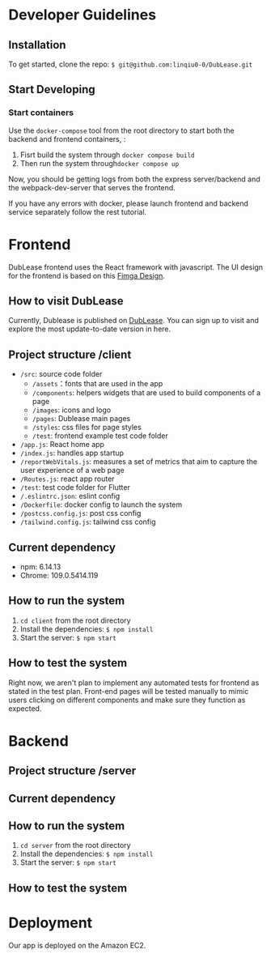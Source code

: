 # Developer Guidelines

## Installation

To get started, clone the repo:
`$ git@github.com:linqiu0-0/DubLease.git`

## Start Developing
### Start containers
Use the `docker-compose` tool from the root directory to start both the backend and frontend containers, :
1. Fisrt build the system through `docker compose build `
2. Then run the system through`docker compose up`
   
Now, you should be getting logs from both the express server/backend and the webpack-dev-server that serves the frontend.

If you have any errors with docker, please launch frontend and backend service separately follow the rest tutorial.

# Frontend
DubLease frontend uses the React framework with javascript. 
The UI design for the frontend is based on this [Fimga Design](https://www.figma.com/file/8Ivetl62l7CELx0hTaaq1N/Dub-Lease?node-id=0%3A1&t=QWbdjKd0nRIM1hva-1).

## How to visit DubLease
Currently, Dublease is published on  [DubLease]( http://52.38.78.226:8080/
). You can sign up to visit and explore 
the most update-to-date version in here. 

## Project structure /client
- `/src`: source code folder
    - `/assets`：fonts that are used in the app
    - `/components`: helpers widgets that are used to build components of a page
    - `/images`: icons and logo
    - `/pages`: Dublease main pages
    - `/styles`: css files for page styles
    - `/test`: frontend example test code folder 
- `/app.js`: React home app
- `/index.js`: handles app startup
- `/reportWebVitals.js`:  measures a set of metrics that aim to capture the user experience of a web page
- `/Routes.js`: react app router
- `/test`: test code folder for Flutter
- `/.eslintrc.json`: eslint config
- `/Dockerfile`: docker config to launch the system
- `/postcss.config.js`: post css config
- `/tailwind.config.js`: tailwind css config

## Current dependency
- npm: 6.14.13
- Chrome: 109.0.5414.119


## How to run the system
1. `cd client` from the root directory
2. Install the dependencies: `$ npm install`
2. Start the server: `$ npm start`

## How to test the system
Right now, we aren't plan to implement any automated tests 
for frontend as stated in the test plan. Front-end pages will be tested manually to mimic 
users clicking on different components and make sure they 
function as expected.

# Backend

## Project structure /server

## Current dependency

## How to run the system
1. `cd server` from the root directory
2. Install the dependencies: `$ npm install`
2. Start the server: `$ npm start`

## How to test the system

# Deployment
Our app is deployed on the Amazon EC2. 















